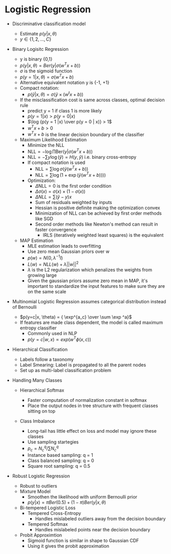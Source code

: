 # Logistic Regression

- Discriminative classification model 
    - Estimate $p(y | x, \theta)$
    - $y \in \{1,2,...,C\}$

- Binary Logisitc Regression
    - y is binary {0,1}
    - $p(y | x, \theta) = Ber(y | \sigma(w^Tx + b))$
    - $\sigma$ is the sigmoid function
    - $p(y = 1 | x, \theta) = \sigma(w^Tx +b)$
    - Alternative equivalent notation y is {-1, +1} 
    - Compact notation:
        - $p(\tilde y | x, \theta) = \sigma(\tilde y \times (w^tx + b))$
    - If the misclassification cost is same across classes, optimal decision rule
        - predict y = 1 if class 1 is more likely
        - $p(y = 1 | x) > p (y = 0 | x)$
        - $\log {p(y = 1 |x) \over p(y = 0 | x)} > 1$
        - $w^Tx + b > 0$
        - $w^Tx + b$ is the linear decision boundary of the classifier
    - Maximum Likelihood Estimation
        - Minimize the NLL
        - $\text{NLL} = - \log \prod \text{Ber}(y| \sigma(w^Tx +b))$
        - $\text{NLL} = -\sum y \log(\hat y) = H(y, \hat y)$ i.e. binary cross-entropy
        - If compact notation is used 
            - $\text{NLL} = \sum \log \sigma (\tilde y (w^Tx+b))$
            - $\text{NLL} = \sum \log ( 1 + \exp (\tilde y (w^Tx +b))))$
        - Optimization:
            - $\Delta \text{NLL} =0$ is the first order condition
            - $\Delta \sigma(x) = \sigma(x) \times (1 - \sigma(x))$
            - $\Delta NLL = \sum (\hat y - y) x$
            - Sum of residuals weighted by inputs
            - Hessian is positive definite making the optimization convex
            - Minimization of NLL can be achieved by first order methods like SGD
            - Second order methods like Newton's method can result in faster convergence
                - IRLS (iteratively weighted least squares) is the equivalent
    - MAP Estimation
        - MLE estimation leads to overfitting
        - Use zero mean Gaussian priors over w
        - $p(w) = N(0, \lambda ^{-1} I)$
        - $L(w) = NLL(w) + \lambda ||w||^2$
        - $\lambda$ is the L2 regularization which penalizes the weights from growing large
        - Given the gaussian priors assume zero mean in MAP, it's important to standardize the input features to make sure they are on the same scale

- Multinomial Logistic Regression assumes categorical distribution instead of Bernoulli
    - $p(y=c|x, \theta) = { \exp^{a_c} \over \sum \exp ^a}$
    - If features are made class dependent, the model is called maximum entropy classifier
        - Commonly used in NLP
        - $p(y=c|w, x) \propto exp(w^T\phi(x,c))$

- Hierarchical Classification
    - Labels follow a taxonomy
    - Label Smearing: Label is propagated to all the parent nodes
    - Set up as multi-label classification problem

- Handling Many Classes
    - Hierarchical Softmax
        - Faster computation of normalization constant in softmax
        - Place the output nodes in tree structure with frequent classes sitting on top
        
    - Class Imbalance
        - Long-tail has little effect on loss and model may ignore these classes
        - Use sampling startegies
        - $p_c = N_c^q / \sum N_c^q$
        - Instance based sampling: q = 1
        - Class balanced sampling: q = 0
        - Square root sampling: q = 0.5

- Robust Logistic Regression
    - Robust to outliers
    - Mixture Model
        - Smoothen the likelihood with uniform Bernoulli prior
        - $p(y | x) = \pi Ber(0.5) + (1 - \pi) Ber(y |x, \theta)$
    - Bi-tempered Logistic Loss
        - Tempered Cross-Entropy
            - Handles mislabeled outliers away from the decision boundary
        - Tempered Softmax
            - Handles mislabeled points near the decision boundary
    - Probit Approximtion
        - Sigmoid function is similar in shape to Gaussian CDF
        - Using it gives the probit approximation 